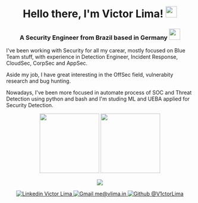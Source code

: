 <h1 align="center">
  Hello there, I'm Victor Lima!
  <img src="https://cultofthepartyparrot.com/parrots/hd/laptop_parrot.gif" height="30"/>
</h1>
<h3 align="center">
  A Security Engineer from Brazil based in Germany <img src="https://emojis.slackmojis.com/emojis/images/1628955689/48630/meow_germany.png?1628955689" height="30"/>
</h3>

<p align="center">
</p>

<p>
  I've been working with Security for all my carear, mostly focused on Blue Team stuff, with  experience in Detection Engineer, Incident Response, CloudSec, CorpSec and AppSec.
</p>
<p>
  Aside my job, I have great interesting in the OffSec field, vulnerabity research and bug hunting.
</p>
<p>
  Nowadays, I've been more focused in automate process of SOC and Threat Detection using python and bash and I'm studing ML and UEBA applied for Security Detection.
</p>

<p align="center">
  <img
    src="https://github-readme-stats.vercel.app/api?username=V1ctorLima&theme=dracula&show_icons=true&hide_border=true"
    height="160"
  />
  <img
    src="https://github-readme-stats.vercel.app/api/top-langs/?username=V1ctorLima&hide=html&layout=compact&theme=dracula&hide_border=true"
    height="160"
  />
</p>

<p align="center">
  <a href="https://skillicons.dev">
    <img src="https://skills.thijs.gg/icons?i=py,js,ts,react,nodejs,solidity,graphql,vscode,docker,kubernetes,aws,linux,gitlab&theme=dark" />
  </a>
</p>

<p align="center">
  <a href="https://www.linkedin.com/in/victorlimasec">
    <img alt="Linkedin Victor Lima" src="https://img.shields.io/badge/Victor_Lima-blue?&logo=Linkedin&logoColor=white&style=for-the-badge&link=https://www.linkedin.com/in/victorlimasec/" />
  </a>
  <a href="mailto:me@vlima.in">
    <img alt="Gmail me@vlima.in" src="https://img.shields.io/badge/me@vlima.in-006bed?&logo=Gmail&logoColor=white&style=for-the-badge&link=mailto:me@vlima.in" />
  </a>
  <a href="https://github.com/V1ctorLima">
    <img alt="Github @V1ctorLima" src="https://img.shields.io/github/followers/V1ctorLima?label=follow&style=for-the-badge" />
  </a>
</p>

